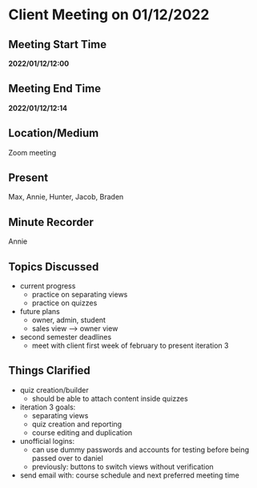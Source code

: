 # Client Meeting on 01/12/2022

## Meeting Start Time

**2022/01/12/12:00**

## Meeting End Time

**2022/01/12/12:14**

## Location/Medium

Zoom meeting

## Present
Max, Annie, Hunter, Jacob, Braden

## Minute Recorder

Annie

## Topics Discussed
- current progress
  - practice on separating views 
  - practice on quizzes
- future plans
  - owner, admin, student
  - sales view --> owner view
- second semester deadlines
  - meet with client first week of february to present iteration 3


## Things Clarified
- quiz creation/builder
  - should be able to attach content inside quizzes
- iteration 3 goals:
  - separating views
  - quiz creation and reporting
  - course editing and duplication
- unofficial logins:
  - can use dummy passwords and accounts for testing before being passed over to daniel
  - previously: buttons to switch views without verification
- send email with: course schedule and next preferred meeting time

